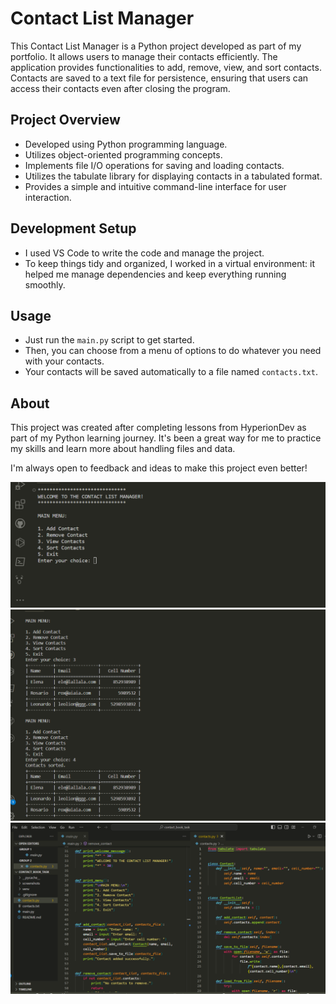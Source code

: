 # Contact List Manager

This Contact List Manager is a Python project developed as part of my portfolio. It allows users to manage their contacts efficiently. The application provides functionalities to add, remove, view, and sort contacts. Contacts are saved to a text file for persistence, ensuring that users can access their contacts even after closing the program.

## Project Overview

- Developed using Python programming language.
- Utilizes object-oriented programming concepts.
- Implements file I/O operations for saving and loading contacts.
- Utilizes the tabulate library for displaying contacts in a tabulated format.
- Provides a simple and intuitive command-line interface for user interaction.

## Development Setup

- I used VS Code to write the code and manage the project.
- To keep things tidy and organized, I worked in a virtual environment: it helped me manage dependencies and keep everything running smoothly.

## Usage

- Just run the `main.py` script to get started.
- Then, you can choose from a menu of options to do whatever you need with your contacts.
- Your contacts will be saved automatically to a file named `contacts.txt`.

## About

This project was created after completing lessons from HyperionDev as part of my Python learning journey. It's been a great way for me to practice my skills and learn more about handling files and data.

I'm always open to feedback and ideas to make this project even better!

![Screenshot](./screenshots/main_menu.png)
![Screenshot](./screenshots/view_contacts.png)
![Screenshot](./screenshots/contact_book_task.png)
